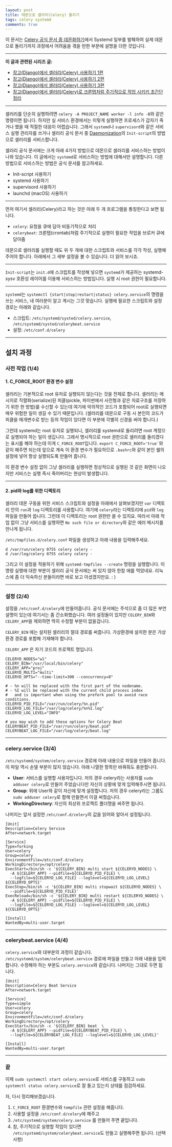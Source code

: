 ```yaml
---
layout: post
title: 데몬으로 셀러리(Celery) 돌리기
tags: celery systemd
comments: true
---
```


이 문서는 [Celery 공식 문서 중 데몬화하기](http://docs.celeryproject.org/en/latest/userguide/daemonizing.html)에서 Systemd 일부를 발췌하여 실제 데몬으로 돌리기까지 과정에서 어려움을 겪을 만한 부분에 설명을 더한 것입니다.
     
---

**이 글과 관련된 시리즈 글:**  
- [장고(Django)에서 셀러리(Celery) 사용하기 1편](https://devlog.jwgo.kr/2019/07/02/using-celery-with-django-1)   
- [장고(Django)에서 셀러리(Celery) 사용하기 2편](https://devlog.jwgo.kr/2019/07/02/using-celery-with-django-2)   
- [장고(Django)에서 셀러리(Celery) 사용하기 3편](https://devlog.jwgo.kr/2019/07/02/using-celery-with-django-3)   
- [장고(Django)에서 셀러리(Celery)로 크론탭처럼 주기적으로 작업 시키키 초간단 정리](https://devlog.jwgo.kr/2019/07/03/do-periodic-task-using-celery-with-django/)
    
---

셀러리를 단순히 실행하려면 ```celery -A PROJECT_NAME worker -l info -B```와 같은 명령이면 됩니다. 하지만 실 서비스 환경에서는 이렇게 실행하면 프로세스가 갑자기 죽거나 했을 때 적절한 대응이 어렵습니다. 그래서 ```systemd```나 ```supervisord```와 같은 서비스 실행 관리자를 쓰거나 셀러리 공식 문서 중 [Daemonization](http://docs.celeryproject.org/en/latest/userguide/daemonizing.html#usage-systemd)의 ```Init-script```의 방법으로 셀러리를 서비스합니다.   

셀러리 공식 문서에는 크게 아래 4가지 방법으로 데몬으로 셀러리를 서비스하는 방법이 나와 있습니다. 이 글에서는 ```systemd```로 서비스하는 방법에 대해서만 설명합니다. 다른 방법으로 서비스하는 방법은 공식 문서를 참고하세요.  

- Init-script 사용하기
- systemd 사용하기
- supervisord 사용하기
- launchd (macOS) 사용하기  

---

먼저 여기서 셀러리(Celery)라고 하는 것은 아래 두 개 프로그램을 통칭한다고 보면 됩니다.   

- ```celery```: 요청을 큐에 담아 비동기적으로 처리
- ```celerybeat```: 크론탭(crontab)처럼 주기적으로 실행이 필요한 작업을 브로커 큐에 담아줌

데몬으로 셀러리를 실행할 때도 위 두 개에 대한 스크립트와 서비스를 각각 작성, 실행해주어야 합니다. 아래에서 그 세부 설정을 볼 수 있습니다. 더 읽어 보시죠.  

---

```Init-script```는 ```init.d```에 스크립트를 작성해 넣으면 ```systemd```가 제공하는 systemd-sysv 호환성 레이어를 이용해 서비스하는 방법입니다. 실행 시 root 권한이 필요합니다.   

---

```systemd```는 ```systemctl {start|stop|restart|status} celery.service```의 명령을 쓰는 서비스, 네 여러분이 알고 계시는 그것 맞습니다. 실행에 필요한 스크립트와 설정 경로는 아래와 같습니다.   

- 스크립트: ```/etc/systemd/systed/celery.service```, ```/etc/systemd/systed/celerybeat.service```
- 설정: ```/etc/conf.d/celery```

---

## 설치 과정

### 사전 작업 (1/4)

#### 1. C_FORCE_ROOT 환경 변수 설정
셀러리는 기본적으로 root 유저로 실행되지 않는다는 것을 전제로 합니다. 셀러리는 메시지로 직렬화(serialize)된 피클(pickle, 파이썬에서 사전형과 같은 자료구조를 저장하기 위한 한 방법)를 수신할 수 있는데 여기에 악의적인 코드가 포함되어 root로 실행되면 매우 위험한 일이 생길 수 있기 때문입니다. (셀러리를 데몬으로 구동 시 본인의 코드가 피클을 매개변수로 받는 등의 작업이 있다면 이 부분에 각별히 신경을 써야 합니다.)     

그런데 systemd는 root 유저로 실행되니, 셀러리를 systemd로 돌리려면 root 계정으로 실행되야 하는 일이 생깁니다. 그래서 명시적으로 root 권한으로 셀러리를 돌리겠다는 표시를 해야 하는데 이게 ```C_FORCE_ROOT```입니다. ``` export C_FORCE_ROOT='true` ```와 같이 해주면 되는데 앞으로 계속 이 환경 변수가 필요하므로 ```.bashrc```와 같이 본인 쉘의 설정에 넣어 항상 실행되도록 만들어 줍니다.   

이 환경 변수 설정 없이 그냥 셀러리를 실행하면 정상적으로 실행된 것 같은 화면이 나오지만 서비스는 실행 즉시 죽어버리는 현상이 발생합니다.  

---

#### 2. pid와 log를 위한 디렉토리 
셀러리 데몬 구동을 위한 서비스 스크립트와 설정을 아래에서 살펴보겠지만 ```var``` 디렉토리 안의 ```run```과 ```log``` 디렉토리를 사용합니다. 여기에 ```celery```라는 디렉토리에 ```pid```와 ```log```파일을 만들어 씁니다. 그런데 이 디렉토리는 root 권한만 쓸 수 있지요. 따라서 아래 작업 없이 그냥 서비스를 실행하면 ```No such file or directory```와 같은 에러 메시지를 만나게 됩니다.   

```/etc/tmpfiles.d/celery.conf``` 파일을 생성하고 아래 내용을 입력해주세요.   

```
d /var/run/celery 0755 celery celery -
d /var/log/celery 0755 celery celery -
```

그리고 이 설정을 적용하기 위해 ```systemd-tmpfiles --create``` 명령을 실행합니다. 이 명령 실행에 대한 부분이 셀러리 공식 문서에는 써 있지 않아 한참 애를 먹었네요. 리눅스에 좀 더 익숙하신 분들이라면 바로 보고 아셨겠지만요. : )   

---

### 설정 (2/4)
설정을 ```/etc/conf.d/celery```에 만들어줍니다. 공식 문서에는 주석으로 좀 더 많은 부연 설명이 있는데 여기서는 좀 간소화했습니다. 여러 설정들이 있지만 ```CELERY_BIN```와 ```CELERY_APP```을 제외하면 딱히 수정할 부분이 없을겁니다.   

```CELERY_BIN``` 에는 설치된 셀러리의 절대 경로를 써줍니다. 가상환경에 설치한 분은 가상환경 경로를 포함해 기재해야 합니다.   

```CELERY_APP``` 은 자기 코드의 프로젝트 명입니다.  

```
CELERYD_NODES="w1"
CELERY_BIN="/usr/local/bin/celery"
CELERY_APP="proj"
CELERYD_MULTI="multi"
CELERYD_OPTS="--time-limit=300 --concurrency=8"

# - %n will be replaced with the first part of the nodename.
# - %I will be replaced with the current child process index
#   and is important when using the prefork pool to avoid race conditions.
CELERYD_PID_FILE="/var/run/celery/%n.pid"
CELERYD_LOG_FILE="/var/log/celery/%n%I.log"
CELERYD_LOG_LEVEL="INFO"

# you may wish to add these options for Celery Beat
CELERYBEAT_PID_FILE="/var/run/celery/beat.pid"
CELERYBEAT_LOG_FILE="/var/log/celery/beat.log"
```

---

### celery.service (3/4)
```/etc/systemd/system/celery.service``` 경로에 아래 내용으로 파일을 만들어 줍니다. 이 파일 역시 손댈 부분이 많지 않습니다. 아래 나열한 항목만 바꿔줘도 충분합니다.  

- **User**: 서비스를 실행할 사용자입니다. 저의 경우 celery라는 사용자를 ```sudo adduser celery```로 만들어 주었습니다만 자신의 상황에 맞게 입력해주시면 됩니다.  
- **Group**: 위에 User와 같이 자신에 맞게 설정합니다. 저의 경우 celery라는 그룹도 ```sudo adduser celery```로 함께 만들면서 이걸 써줬습니다.  
- **WorkingDirectory**: 자신의 최상위 프로젝트 폴더명을 써주면 됩니다.  

나머지는 앞서 설정한 ```/etc/conf.d/celery```의 값을 읽어와 알아서 설정됩니다.   

```
[Unit]
Description=Celery Service
After=network.target

[Service]
Type=forking
User=celery
Group=celery
EnvironmentFile=/etc/conf.d/celery
WorkingDirectory=/opt/celery
ExecStart=/bin/sh -c '${CELERY_BIN} multi start ${CELERYD_NODES} \
  -A ${CELERY_APP} --pidfile=${CELERYD_PID_FILE} \
  --logfile=${CELERYD_LOG_FILE} --loglevel=${CELERYD_LOG_LEVEL} ${CELERYD_OPTS}'
ExecStop=/bin/sh -c '${CELERY_BIN} multi stopwait ${CELERYD_NODES} \
  --pidfile=${CELERYD_PID_FILE}'
ExecReload=/bin/sh -c '${CELERY_BIN} multi restart ${CELERYD_NODES} \
  -A ${CELERY_APP} --pidfile=${CELERYD_PID_FILE} \
  --logfile=${CELERYD_LOG_FILE} --loglevel=${CELERYD_LOG_LEVEL} ${CELERYD_OPTS}'

[Install]
WantedBy=multi-user.target
```

---

### celerybeat.service (4/4)
```celery.service```와 대부분의 과정이 같습니다. ```/etc/systemd/system/celerybeat.service``` 경로에 파일을 만들고 아래 내용을 입력합니다. 수정해야 하는 부분도 ```celery.service```와 같습니다. 나머지는 그대로 두면 됩니다.     

```
[Unit]
Description=Celery Beat Service
After=network.target

[Service]
Type=simple
User=celery
Group=celery
EnvironmentFile=/etc/conf.d/celery
WorkingDirectory=/opt/celery
ExecStart=/bin/sh -c '${CELERY_BIN} beat  \
  -A ${CELERY_APP} --pidfile=${CELERYBEAT_PID_FILE} \
  --logfile=${CELERYBEAT_LOG_FILE} --loglevel=${CELERYD_LOG_LEVEL}'

[Install]
WantedBy=multi-user.target
```

---

### 끝
이제 ```sudo systemctl start celery.service```로 서비스를 구동하고 ```sudo systemctl status celery.service```로 잘 돌고 있는지 상태를 점검하세요.  

자, 다시 정리해보겠습니다.   

1. ```C_FORCE_ROOT``` 환경변수와 ```tempfile``` 관련 설정을 해줍니다.
2. 사용할 설정을 ```/etc/conf.d/celery```에 해주고
3. ```/etc/systemd/system/celery.service``` 를 만들어 주면 끝입니다.
4. 참, 주기적으로 실행할 작업이 있다면 ```/etc/systemd/system/celerybeat.service```도 만들고 실행해주면 됩니다. (선택사항)

